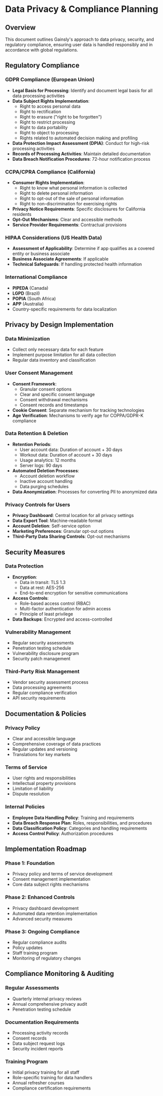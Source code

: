 # Data Privacy & Compliance Planning

## Overview
This document outlines Gainsly's approach to data privacy, security, and regulatory compliance, ensuring user data is handled responsibly and in accordance with global regulations.

## Regulatory Compliance

### GDPR Compliance (European Union)
- **Legal Basis for Processing**: Identify and document legal basis for all data processing activities
- **Data Subject Rights Implementation**:
  - Right to access personal data
  - Right to rectification
  - Right to erasure ("right to be forgotten")
  - Right to restrict processing
  - Right to data portability
  - Right to object to processing
  - Rights related to automated decision making and profiling
- **Data Protection Impact Assessment (DPIA)**: Conduct for high-risk processing activities
- **Records of Processing Activities**: Maintain detailed documentation
- **Data Breach Notification Procedures**: 72-hour notification process

### CCPA/CPRA Compliance (California)
- **Consumer Rights Implementation**:
  - Right to know what personal information is collected
  - Right to delete personal information
  - Right to opt-out of the sale of personal information
  - Right to non-discrimination for exercising rights
- **Privacy Notice Requirements**: Specific disclosures for California residents
- **Opt-Out Mechanisms**: Clear and accessible methods
- **Service Provider Requirements**: Contractual provisions

### HIPAA Considerations (US Health Data)
- **Assessment of Applicability**: Determine if app qualifies as a covered entity or business associate
- **Business Associate Agreements**: If applicable
- **Technical Safeguards**: If handling protected health information

### International Compliance
- **PIPEDA** (Canada)
- **LGPD** (Brazil)
- **POPIA** (South Africa)
- **APP** (Australia)
- Country-specific requirements for data localization

## Privacy by Design Implementation

### Data Minimization
- Collect only necessary data for each feature
- Implement purpose limitation for all data collection
- Regular data inventory and classification

### User Consent Management
- **Consent Framework**:
  - Granular consent options
  - Clear and specific consent language
  - Consent withdrawal mechanisms
  - Consent records and timestamps
- **Cookie Consent**: Separate mechanism for tracking technologies
- **Age Verification**: Mechanisms to verify age for COPPA/GDPR-K compliance

### Data Retention & Deletion
- **Retention Periods**:
  - User account data: Duration of account + 30 days
  - Workout data: Duration of account + 30 days
  - Usage analytics: 12 months
  - Server logs: 90 days
- **Automated Deletion Processes**:
  - Account deletion workflow
  - Inactive account handling
  - Data purging schedules
- **Data Anonymization**: Processes for converting PII to anonymized data

### Privacy Controls for Users
- **Privacy Dashboard**: Central location for all privacy settings
- **Data Export Tool**: Machine-readable format
- **Account Deletion**: Self-service option
- **Marketing Preferences**: Granular opt-out options
- **Third-Party Data Sharing Controls**: Opt-out mechanisms

## Security Measures

### Data Protection
- **Encryption**:
  - Data in transit: TLS 1.3
  - Data at rest: AES-256
  - End-to-end encryption for sensitive communications
- **Access Controls**:
  - Role-based access control (RBAC)
  - Multi-factor authentication for admin access
  - Principle of least privilege
- **Data Backups**: Encrypted and access-controlled

### Vulnerability Management
- Regular security assessments
- Penetration testing schedule
- Vulnerability disclosure program
- Security patch management

### Third-Party Risk Management
- Vendor security assessment process
- Data processing agreements
- Regular compliance verification
- API security requirements

## Documentation & Policies

### Privacy Policy
- Clear and accessible language
- Comprehensive coverage of data practices
- Regular updates and versioning
- Translations for key markets

### Terms of Service
- User rights and responsibilities
- Intellectual property provisions
- Limitation of liability
- Dispute resolution

### Internal Policies
- **Employee Data Handling Policy**: Training and requirements
- **Data Breach Response Plan**: Roles, responsibilities, and procedures
- **Data Classification Policy**: Categories and handling requirements
- **Access Control Policy**: Authorization procedures

## Implementation Roadmap

### Phase 1: Foundation
- Privacy policy and terms of service development
- Consent management implementation
- Core data subject rights mechanisms

### Phase 2: Enhanced Controls
- Privacy dashboard development
- Automated data retention implementation
- Advanced security measures

### Phase 3: Ongoing Compliance
- Regular compliance audits
- Policy updates
- Staff training program
- Monitoring of regulatory changes

## Compliance Monitoring & Auditing

### Regular Assessments
- Quarterly internal privacy reviews
- Annual comprehensive privacy audit
- Penetration testing schedule

### Documentation Requirements
- Processing activity records
- Consent records
- Data subject request logs
- Security incident reports

### Training Program
- Initial privacy training for all staff
- Role-specific training for data handlers
- Annual refresher courses
- Compliance certification requirements 